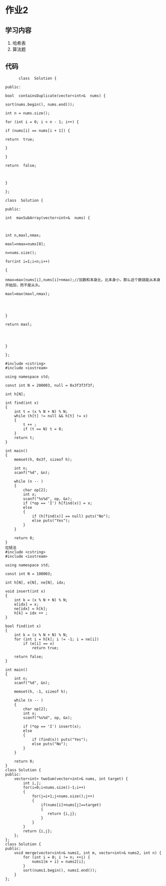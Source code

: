 ﻿# 作业2
## 学习内容

 1. 哈希表
 2. 算法题
## 代码

  

          class  Solution {
    
    public:
    
    bool  containsDuplicate(vector<int>&  nums) {
    
    sort(nums.begin(), nums.end());
    
    int n = nums.size();
    
    for (int i = 0; i < n - 1; i++) {
    
    if (nums[i] == nums[i + 1]) {
    
    return  true;
    
    }
    
    }
    
    return  false;
    
      
    
    }
    
    };
    
    class  Solution {
    
    public:
    
    int  maxSubArray(vector<int>&  nums) {
    
      
    
    int n,maxl,nmax;
    
    maxl=nmax=nums[0];
    
    n=nums.size();
    
    for(int i=1;i<n;i++)
    
    {
    
    nmax=max(nums[i],nums[i]+nmax);//加数和本身比，比本身小，那么这个数就能从本身开始加，而不是从头。
    
    maxl=max(maxl,nmax);
    
      
      
    
    }
    
    return maxl;
    
      
      
    
    }
    
    };
    
    #include <cstring>
    #include <iostream>
    
    using namespace std;
    
    const int N = 200003, null = 0x3f3f3f3f;
    
    int h[N];
    
    int find(int x)
    {
        int t = (x % N + N) % N;
        while (h[t] != null && h[t] != x)
        {
            t ++ ;
            if (t == N) t = 0;
        }
        return t;
    }
    
    int main()
    {
        memset(h, 0x3f, sizeof h);
    
        int n;
        scanf("%d", &n);
    
        while (n -- )
        {
            char op[2];
            int x;
            scanf("%s%d", op, &x);
            if (*op == 'I') h[find(x)] = x;
            else
            {
                if (h[find(x)] == null) puts("No");
                else puts("Yes");
            }
        }
    
        return 0;
    }
    拉链法
    #include <cstring>
    #include <iostream>
    
    using namespace std;
    
    const int N = 100003;
    
    int h[N], e[N], ne[N], idx;
    
    void insert(int x)
    {
        int k = (x % N + N) % N;
        e[idx] = x;
        ne[idx] = h[k];
        h[k] = idx ++ ;
    }
    
    bool find(int x)
    {
        int k = (x % N + N) % N;
        for (int i = h[k]; i != -1; i = ne[i])
            if (e[i] == x)
                return true;
    
        return false;
    }
    
    int main()
    {
        int n;
        scanf("%d", &n);
    
        memset(h, -1, sizeof h);
    
        while (n -- )
        {
            char op[2];
            int x;
            scanf("%s%d", op, &x);
    
            if (*op == 'I') insert(x);
            else
            {
                if (find(x)) puts("Yes");
                else puts("No");
            }
        }
    
        return 0;
    }
    class Solution {
    public:
        vector<int> twoSum(vector<int>& nums, int target) {
            int i,j;
            for(i=0;i<nums.size()-1;i++)
            {
                for(j=i+1;j<nums.size();j++)
                {
                    if(nums[i]+nums[j]==target)
                    {
                       return {i,j};
                    }
                }
            }
            return {i,j};
        };
    };
    class Solution {
    public:
        void merge(vector<int>& nums1, int m, vector<int>& nums2, int n) {
            for (int i = 0; i != n; ++i) {
                nums1[m + i] = nums2[i];
            }
            sort(nums1.begin(), nums1.end());
        }
    };





     







 


